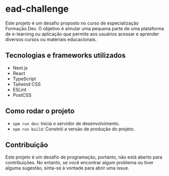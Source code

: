 # ead-challenge

Este projeto é um desafio proposto no curso de especialização Formação.Dev. O objetivo é simular uma pequena parte de uma plataforma de e-learning ou aplicação que permite aos usuários acessar e aprender diversos cursos ou materiais educacionais.

## Tecnologias e frameworks utilizados

- Next.js
- React
- TypeScript
- Tailwind CSS
- ESLint
- PostCSS

## Como rodar o projeto

- `npm run dev`: Inicia o servidor de desenvolvimento.
- `npm run build`: Constrói a versão de produção do projeto.

## Contribuição

Este projeto é um desafio de programação, portanto, não está aberto para contribuições. No entanto, se você encontrar algum problema ou tiver alguma sugestão, sinta-se à vontade para abrir uma issue.

